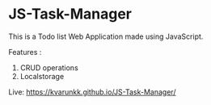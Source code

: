 # JS-Task-Manager

This is a Todo list Web Application made using JavaScript.

Features :

1. CRUD operations
2. Localstorage

Live: https://kvarunkk.github.io/JS-Task-Manager/
